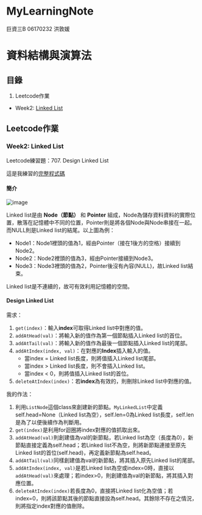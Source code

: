 # MyLearningNote

巨資三B 06170232 洪敦媛
# 資料結構與演算法
## 目錄
1. Leetcode作業
* Week2: [Linked List](https://github.com/HTY62006/MyLearningNote#week2-linked-list)

## Leetcode作業
### Week2: Linked List
Leetcode練習題：707. Design Linked List

這是我練習的[完整程式碼](https://github.com/HTY62006/MyLearningNote/blob/master/Leetcode/week2/707.%20Design%20Linked%20List.py)
#### 簡介
![image](https://images.plurk.com/3WmW9M1NCnoNrKKQ8pYY2T.png)

Linked list是由 **Node（節點）** 和 **Pointer** 組成，Node為儲存資料資料的實際位置，散落在記憶體中不同的位置，Pointer則是將各個Node與Node串接在一起。而NULL則是Linked list的結尾。以上圖為例：

* Node1：Node1裡頭的值為1，經由Pointer（接在1後方的空格）接續到Node2。
* Node2：Node2裡頭的值為3，經由Pointer接續到Node3。
* Node3：Node3裡頭的值為2，Pointer後沒有內容(NULL)，故Linked list結束。

Linked list是不連續的，故可有效利用記憶體的空間。

#### Design Linked List
需求：
1. `get(index)`：輸入**index**可取得Linked list中對應的值。
2. `addAtHead(val)`：將輸入新的值作為第一個節點插入Linked list的首位。
3. `addAtTail(val)`：將輸入新的值作為最後一個節點插入Linked list的尾部。
4. `addAtIndex(index, val)`：在對應的**Index**插入輸入的值。
    * 當index = Linked list長度，則將值插入Linked list尾部。
    * 當index > Linked list長度，則不會插入Linked list。
    * 當index < 0，則將值插入Linked list的首位。
5. `deleteAtIndex(index)`：若**index**為有效的，則刪除Linked list中對應的值。

我的作法：
1. 利用`ListNode`這個class來創建新的節點。`MyLinkedList`中定義self.head=None（Linked list為空），self.len=0為Linked list長度，self.len是為了以便後續作為判斷用。
2. `get(index)`是利用for迴圈將index對應的值抓取出來。
3. `addAtHead(val)`則創建值為val的新節點，若Linked list為空（長度為0），新節點直接定義為self.head；若Linked list不為空，則將新節點連接至原先Linked list的首位(self.head)，再定義新節點為self.head。
4. `addAtTail(val)`同樣創建值為val的新節點，將其插入原先Linked list的尾部。
5. `addAtIndex(index, val)`是若Linked list為空或index=0時，直接以`addAtHead(val)`來處理；若index>0，則創建值為val的新節點，將其插入對應位置。
6. `deleteAtIndex(index)`若長度為0，直接將Linked list化為空值；若index=0，則將該節點其後的節點直接設為self.head。其餘除不存在之情況，則將指定index對應的值刪除。
